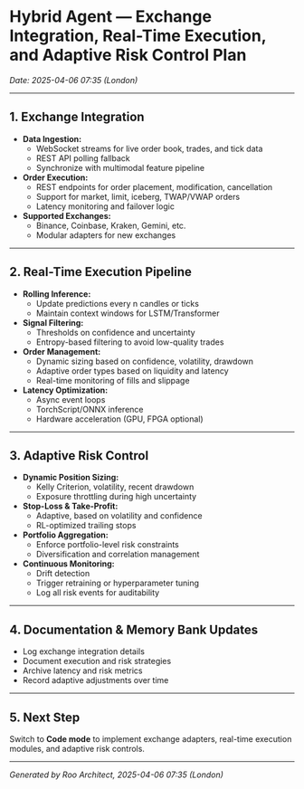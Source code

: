 # Hybrid Agent — Exchange Integration, Real-Time Execution, and Adaptive Risk Control Plan  
*Date: 2025-04-06 07:35 (London)*

---

## 1. Exchange Integration

- **Data Ingestion:**
  - WebSocket streams for live order book, trades, and tick data
  - REST API polling fallback
  - Synchronize with multimodal feature pipeline
- **Order Execution:**
  - REST endpoints for order placement, modification, cancellation
  - Support for market, limit, iceberg, TWAP/VWAP orders
  - Latency monitoring and failover logic
- **Supported Exchanges:**
  - Binance, Coinbase, Kraken, Gemini, etc.
  - Modular adapters for new exchanges

---

## 2. Real-Time Execution Pipeline

- **Rolling Inference:**
  - Update predictions every n candles or ticks
  - Maintain context windows for LSTM/Transformer
- **Signal Filtering:**
  - Thresholds on confidence and uncertainty
  - Entropy-based filtering to avoid low-quality trades
- **Order Management:**
  - Dynamic sizing based on confidence, volatility, drawdown
  - Adaptive order types based on liquidity and latency
  - Real-time monitoring of fills and slippage
- **Latency Optimization:**
  - Async event loops
  - TorchScript/ONNX inference
  - Hardware acceleration (GPU, FPGA optional)

---

## 3. Adaptive Risk Control

- **Dynamic Position Sizing:**
  - Kelly Criterion, volatility, recent drawdown
  - Exposure throttling during high uncertainty
- **Stop-Loss & Take-Profit:**
  - Adaptive, based on volatility and confidence
  - RL-optimized trailing stops
- **Portfolio Aggregation:**
  - Enforce portfolio-level risk constraints
  - Diversification and correlation management
- **Continuous Monitoring:**
  - Drift detection
  - Trigger retraining or hyperparameter tuning
  - Log all risk events for auditability

---

## 4. Documentation & Memory Bank Updates

- Log exchange integration details
- Document execution and risk strategies
- Archive latency and risk metrics
- Record adaptive adjustments over time

---

## 5. Next Step

Switch to **Code mode** to implement exchange adapters, real-time execution modules, and adaptive risk controls.

---

*Generated by Roo Architect, 2025-04-06 07:35 (London)*